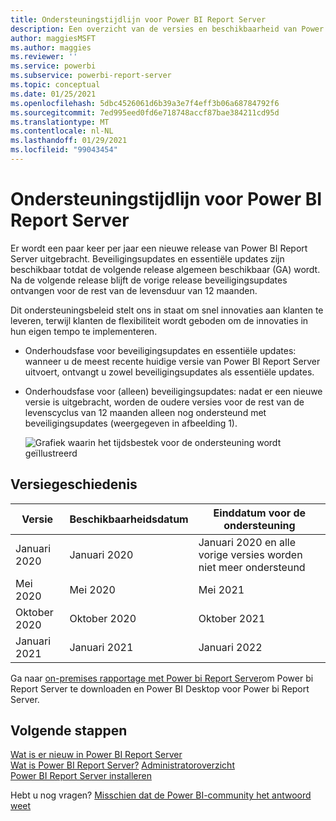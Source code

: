 ```yaml
---
title: Ondersteuningstijdlijn voor Power BI Report Server
description: Een overzicht van de versies en beschikbaarheid van Power BI Report Server.
author: maggiesMSFT
ms.author: maggies
ms.reviewer: ''
ms.service: powerbi
ms.subservice: powerbi-report-server
ms.topic: conceptual
ms.date: 01/25/2021
ms.openlocfilehash: 5dbc4526061d6b39a3e7f4eff3b06a68784792f6
ms.sourcegitcommit: 7ed995eed0fd6e718748accf87bae384211cd95d
ms.translationtype: MT
ms.contentlocale: nl-NL
ms.lasthandoff: 01/29/2021
ms.locfileid: "99043454"
---
```

# <a name="support-timeline-for-power-bi-report-server"></a>Ondersteuningstijdlijn voor Power BI Report Server

Er wordt een paar keer per jaar een nieuwe release van Power BI Report Server uitgebracht. Beveiligingsupdates en essentiële updates zijn beschikbaar totdat de volgende release algemeen beschikbaar (GA) wordt. Na de volgende release blijft de vorige release beveiligingsupdates ontvangen voor de rest van de levensduur van 12 maanden.

Dit ondersteuningsbeleid stelt ons in staat om snel innovaties aan klanten te leveren, terwijl klanten de flexibiliteit wordt geboden om de innovaties in hun eigen tempo te implementeren.

* Onderhoudsfase voor beveiligingsupdates en essentiële updates: wanneer u de meest recente huidige versie van Power BI Report Server uitvoert, ontvangt u zowel beveiligingsupdates als essentiële updates.
* Onderhoudsfase voor (alleen) beveiligingsupdates: nadat er een nieuwe versie is uitgebracht, worden de oudere versies voor de rest van de levenscyclus van 12 maanden alleen nog ondersteund met beveiligingsupdates (weergegeven in afbeelding 1).

    ![Grafiek waarin het tijdsbestek voor de ondersteuning wordt geïllustreerd](media/support-timeline/report-server-support-timeline-overall.png)

## <a name="version-history"></a>Versiegeschiedenis

| **Versie** | **Beschikbaarheidsdatum** | **Einddatum voor de ondersteuning** |
| --- | --- | --- |
| Januari 2020 | Januari 2020 | Januari 2020 en alle vorige versies worden niet meer ondersteund
| Mei 2020 | Mei 2020 | Mei 2021
| Oktober 2020 | Oktober 2020 | Oktober 2021
| Januari 2021 | Januari 2021 | Januari 2022

Ga naar [on-premises rapportage met Power bi Report Server](https://powerbi.microsoft.com/report-server/)om Power bi Report Server te downloaden en Power BI Desktop voor Power bi Report Server.

## <a name="next-steps"></a>Volgende stappen
[Wat is er nieuw in Power BI Report Server](whats-new.md)  
[Wat is Power BI Report Server?](get-started.md)
[Administratoroverzicht](admin-handbook-overview.md)  
[Power BI Report Server installeren](install-report-server.md)  

Hebt u nog vragen? [Misschien dat de Power BI-community het antwoord weet](https://community.powerbi.com/)
